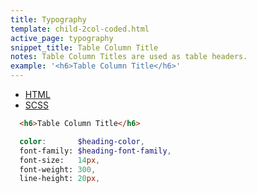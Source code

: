 ```yaml
---
title: Typography
template: child-2col-coded.html
active_page: typography
snippet_title: Table Column Title
notes: Table Column Titles are used as table headers.
example: '<h6>Table Column Title</h6>'
---
```


* [HTML](0)
* [SCSS](1)

```html
  <h6>Table Column Title</h6>
```
```scss
  color:       $heading-color,
  font-family: $heading-font-family,
  font-size:   14px,
  font-weight: 300,
  line-height: 20px,
```
